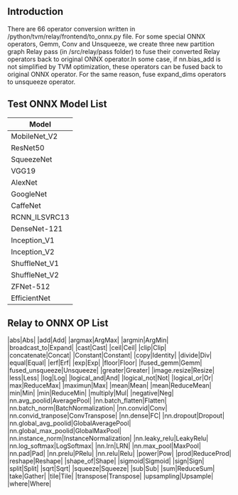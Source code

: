 <!--- Licensed to the Apache Software Foundation (ASF) under one -->
<!--- or more contributor license agreements.  See the NOTICE file -->
<!--- distributed with this work for additional information -->
<!--- regarding copyright ownership.  The ASF licenses this file -->
<!--- to you under the Apache License, Version 2.0 (the -->
<!--- "License"); you may not use this file except in compliance -->
<!--- with the License.  You may obtain a copy of the License at -->

<!---   http://www.apache.org/licenses/LICENSE-2.0 -->

<!--- Unless required by applicable law or agreed to in writing, -->
<!--- software distributed under the License is distributed on an -->
<!--- "AS IS" BASIS, WITHOUT WARRANTIES OR CONDITIONS OF ANY -->
<!--- KIND, either express or implied.  See the License for the -->
<!--- specific language governing permissions and limitations -->
<!--- under the License. -->

Introduction
----------
There are 66 operator conversion written in /python/tvm/relay/frontend/to_onnx.py file. For some special ONNX operators, Gemm, Conv and Unsqueeze, we create three new partition graph Relay pass (in /src/relay/pass folder) to fuse their converted Relay operators back to original ONNX operator.In some case, if nn.bias_add is not simplified by TVM optimization, these operators can be fused back to original ONNX operator. For the same reason, fuse expand_dims operators to unsqueeze operator.

Test ONNX Model List
--------------------
|Model|
|-----|
|MobileNet_V2|
|ResNet50|
|SqueezeNet|
|VGG19|
|AlexNet|
|GoogleNet|
|CaffeNet|
|RCNN_ILSVRC13|
|DenseNet-121|
|Inception_V1|
|Inception_V2|
|ShuffleNet_V1|
|ShuffleNet_V2|
|ZFNet-512|
|EfficientNet|


Relay to ONNX OP List
---------------------
|abs|Abs|
|add|Add|
|argmax|ArgMax|
|argmin|ArgMin|
|broadcast_to|Expand|
|cast|Cast|
|ceil|Ceil|
|clip|Clip|
|concatenate|Concat|
|Constant|Constant|
|copy|Identity|
|divide|Div|
|equal|Equal|
|erf|Erf|
|exp|Exp|
|floor|Floor|
|fused_gemm|Gemm|
|fused_unsqueeze|Unsqueeze|
|greater|Greater|
|image.resize|Resize|
|less|Less|
|log|Log|
|logical_and|And|
|logical_not|Not|
|logical_or|Or|
|max|ReduceMax|
|maximun|Max|
|mean|Mean|
|mean|ReduceMean|
|min|Min|
|min|ReduceMin|
|multiply|Mul|
|negative|Neg|
|nn.avg_poolid|AveragePool|
|nn.batch_flatten|Flatten|
|nn.batch_norm|BatchNormalization|
|nn.convid|Conv|
|nn.convid_tranpose|ConvTranspose|
|nn.dense|FC|
|nn.dropout|Dropout|
|nn.global_avg_poolid|GlobalAveragePool|
|nn.global_max_poolid|GlobalMaxPool|
|nn.instance_norm|InstanceNormalization|
|nn.leaky_relu|LeakyRelu|
|nn.log_softmax|LogSoftmax|
|nn.lrn|LRN|
|nn.max_pool|MaxPool|
|nn.pad|Pad|
|nn.prelu|PRelu|
|nn.relu|Relu|
|power|Pow|
|prod|ReduceProd|
|reshape|Reshape|
|shape_of|Shape|
|sigmoid|Sigmoid|
|sign|Sign|
|split|Split|
|sqrt|Sqrt|
|squeeze|Squeeze|
|sub|Sub|
|sum|ReduceSum|
|take|Gather|
|tile|Tile|
|transpose|Transpose|
|upsampling|Upsample|
|where|Where|
